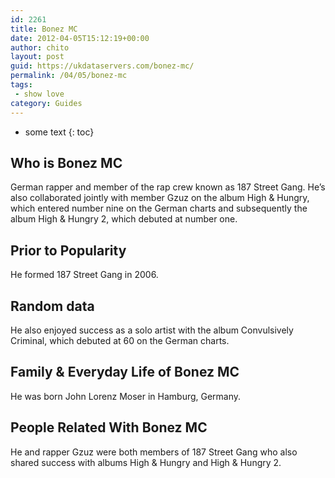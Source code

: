 ```yaml
---
id: 2261
title: Bonez MC
date: 2012-04-05T15:12:19+00:00
author: chito
layout: post
guid: https://ukdataservers.com/bonez-mc/
permalink: /04/05/bonez-mc
tags:
 - show love
category: Guides
---
```


* some text
{: toc}


## Who is  Bonez MC
                  
                  
                  
German rapper and member of the rap crew known as 187 Street Gang. He&#8217;s also collaborated jointly with member Gzuz on the album High & Hungry, which entered number nine on the German charts and subsequently the album High & Hungry 2, which debuted at number one.
                  
                
                
                
## Prior to Popularity 
                  
                  
                  
He formed 187 Street Gang in 2006.
                  
                
                
                
## Random data 
                  
                  
                  
He also enjoyed success as a solo artist with the album Convulsively Criminal, which debuted at 60 on the German charts.
                  
                
                
                
## Family & Everyday Life of Bonez MC
                  
                  
                  
He was born John Lorenz Moser in Hamburg, Germany.
                  
                
                
                
## People Related With  Bonez MC
                  
                  
                  
He and rapper Gzuz were both members of 187 Street Gang who also shared success with albums High & Hungry and High & Hungry 2.
                  
                
              
            
          
          
          
    
    
  
